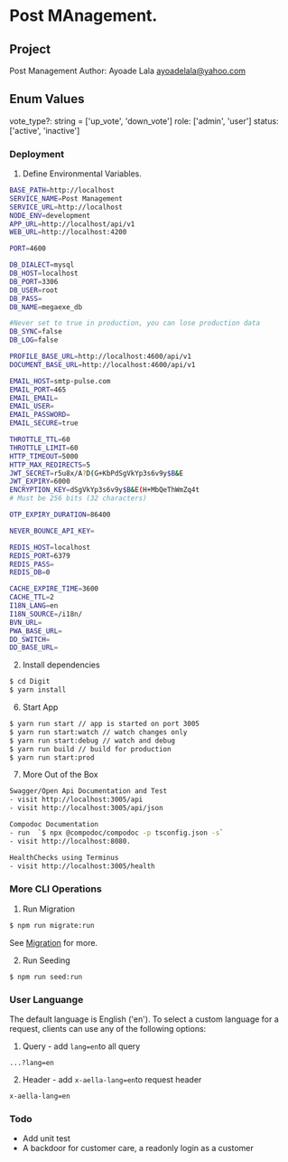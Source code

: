 # Post MAnagement.

## Project
Post Management
Author: Ayoade Lala <ayoadelala@yahoo.com>

## Enum Values

 vote_type?: string = ['up_vote', 'down_vote']
 role: ['admin', 'user'] 
status: ['active', 'inactive']

### Deployment
1. Define Environmental Variables. 
```bash
BASE_PATH=http://localhost
SERVICE_NAME=Post Management
SERVICE_URL=http://localhost
NODE_ENV=development
APP_URL=http://localhost/api/v1
WEB_URL=http://localhost:4200

PORT=4600

DB_DIALECT=mysql
DB_HOST=localhost
DB_PORT=3306
DB_USER=root
DB_PASS=
DB_NAME=megaexe_db

#Never set to true in production, you can lose production data
DB_SYNC=false
DB_LOG=false

PROFILE_BASE_URL=http://localhost:4600/api/v1
DOCUMENT_BASE_URL=http://localhost:4600/api/v1

EMAIL_HOST=smtp-pulse.com
EMAIL_PORT=465
EMAIL_EMAIL=
EMAIL_USER=
EMAIL_PASSWORD=
EMAIL_SECURE=true

THROTTLE_TTL=60
THROTTLE_LIMIT=60
HTTP_TIMEOUT=5000
HTTP_MAX_REDIRECTS=5
JWT_SECRET=r5u8x/A?D(G+KbPdSgVkYp3s6v9y$B&E
JWT_EXPIRY=6000
ENCRYPTION_KEY=dSgVkYp3s6v9y$B&E(H+MbQeThWmZq4t
# Must be 256 bits (32 characters)

OTP_EXPIRY_DURATION=86400

NEVER_BOUNCE_API_KEY=

REDIS_HOST=localhost
REDIS_PORT=6379
REDIS_PASS=
REDIS_DB=0

CACHE_EXPIRE_TIME=3600
CACHE_TTL=2
I18N_LANG=en
I18N_SOURCE=/i18n/
BVN_URL=
PWA_BASE_URL=
DD_SWITCH=
DD_BASE_URL=
```




2. Install dependencies
```bash
$ cd Digit
$ yarn install
```

6. Start App
```bash
$ yarn run start // app is started on port 3005
$ yarn run start:watch // watch changes only
$ yarn run start:debug // watch and debug
$ yarn run build // build for production
$ yarn run start:prod
```

7. More Out of the Box
```bash
Swagger/Open Api Documentation and Test
- visit http://localhost:3005/api
- visit http://localhost:3005/api/json

Compodoc Documentation
- run  `$ npx @compodoc/compodoc -p tsconfig.json -s`
- visit http://localhost:8080.

HealthChecks using Terminus
- visit http://localhost:3005/health
```

### More CLI Operations
1. Run Migration
```bash
$ npm run migrate:run 
```
See [Migration](https://typeorm.io/#/migrations) for more.

2. Run Seeding
```
$ npm run seed:run 
```

### User Languange
The default language is English ('en'). To select a custom language for a request, clients can use any of the following options:
1. Query - add `lang=en`to all query
```
...?lang=en
```

2. Header - add `x-aella-lang=en`to request header
```
x-aella-lang=en
```

### Todo
- Add unit test
- A backdoor for customer care, a readonly login as a customer
